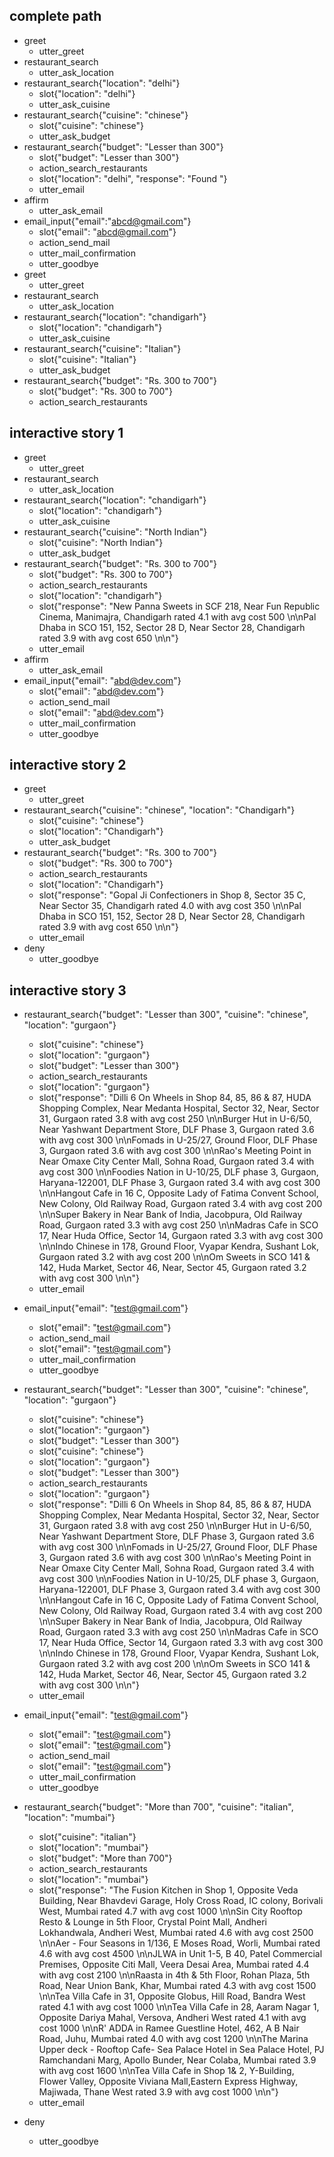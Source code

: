 ## complete path
* greet
    - utter_greet
* restaurant_search
    - utter_ask_location
* restaurant_search{"location": "delhi"}
    - slot{"location": "delhi"}
    - utter_ask_cuisine
* restaurant_search{"cuisine": "chinese"}
    - slot{"cuisine": "chinese"}
    - utter_ask_budget
* restaurant_search{"budget": "Lesser than 300"}
    - slot{"budget": "Lesser than 300"}
    - action_search_restaurants
    - slot{"location": "delhi", "response": "Found "}
    - utter_email
* affirm
    - utter_ask_email
* email_input{"email":"abcd@gmail.com"}
    - slot{"email": "abcd@gmail.com"}
    - action_send_mail
    - utter_mail_confirmation
    - utter_goodbye
* greet
    - utter_greet
* restaurant_search
    - utter_ask_location
* restaurant_search{"location": "chandigarh"}
    - slot{"location": "chandigarh"}
    - utter_ask_cuisine
* restaurant_search{"cuisine": "Italian"}
    - slot{"cuisine": "Italian"}
    - utter_ask_budget
* restaurant_search{"budget": "Rs. 300 to 700"}
    - slot{"budget": "Rs. 300 to 700"}
    - action_search_restaurants

## interactive story 1
* greet
    - utter_greet
* restaurant_search
    - utter_ask_location
* restaurant_search{"location": "chandigarh"}
    - slot{"location": "chandigarh"}
    - utter_ask_cuisine
* restaurant_search{"cuisine": "North Indian"}
    - slot{"cuisine": "North Indian"}
    - utter_ask_budget
* restaurant_search{"budget": "Rs. 300 to 700"}
    - slot{"budget": "Rs. 300 to 700"}
    - action_search_restaurants
    - slot{"location": "chandigarh"}
    - slot{"response": "New Panna Sweets in SCF 218, Near Fun Republic Cinema, Manimajra, Chandigarh rated 4.1 with avg cost 500 \n\nPal Dhaba in SCO 151, 152, Sector 28 D, Near Sector 28, Chandigarh rated 3.9 with avg cost 650 \n\n"}
    - utter_email
* affirm
    - utter_ask_email
* email_input{"email": "abd@dev.com"}
    - slot{"email": "abd@dev.com"}
    - action_send_mail
    - slot{"email": "abd@dev.com"}
    - utter_mail_confirmation
    - utter_goodbye

## interactive story 2
* greet
    - utter_greet
* restaurant_search{"cuisine": "chinese", "location": "Chandigarh"}
    - slot{"cuisine": "chinese"}
    - slot{"location": "Chandigarh"}
    - utter_ask_budget
* restaurant_search{"budget": "Rs. 300 to 700"}
    - slot{"budget": "Rs. 300 to 700"}
    - action_search_restaurants
    - slot{"location": "Chandigarh"}
    - slot{"response": "Gopal Ji Confectioners in Shop 8, Sector 35 C, Near Sector 35, Chandigarh rated 4.0 with avg cost 350 \n\nPal Dhaba in SCO 151, 152, Sector 28 D, Near Sector 28, Chandigarh rated 3.9 with avg cost 650 \n\n"}
    - utter_email
* deny
    - utter_goodbye

## interactive story 3

* restaurant_search{"budget": "Lesser than 300", "cuisine": "chinese", "location": "gurgaon"}
    - slot{"cuisine": "chinese"}
    - slot{"location": "gurgaon"}
    - slot{"budget": "Lesser than 300"}
    - action_search_restaurants
    - slot{"location": "gurgaon"}
    - slot{"response": "Dilli 6 On Wheels in Shop 84, 85, 86 & 87, HUDA Shopping Complex, Near Medanta Hospital, Sector 32, Near, Sector 31, Gurgaon rated 3.8 with avg cost 250 \n\nBurger Hut in U-6/50, Near Yashwant Department Store, DLF Phase 3, Gurgaon rated 3.6 with avg cost 300 \n\nFomads in U-25/27, Ground Floor, DLF Phase 3, Gurgaon rated 3.6 with avg cost 300 \n\nRao's Meeting Point in Near Omaxe City Center Mall, Sohna Road, Gurgaon rated 3.4 with avg cost 300 \n\nFoodies Nation in U-10/25, DLF phase 3, Gurgaon, Haryana-122001, DLF Phase 3, Gurgaon rated 3.4 with avg cost 300 \n\nHangout Cafe in 16 C, Opposite Lady of Fatima Convent School, New Colony, Old Railway Road, Gurgaon rated 3.4 with avg cost 200 \n\nSuper Bakery in Near Bank of India, Jacobpura, Old Railway Road, Gurgaon rated 3.3 with avg cost 250 \n\nMadras Cafe in SCO 17, Near Huda Office, Sector 14, Gurgaon rated 3.3 with avg cost 300 \n\nIndo Chinese in 178, Ground Floor, Vyapar Kendra, Sushant Lok, Gurgaon rated 3.2 with avg cost 200 \n\nOm Sweets in SCO 141 & 142, Huda Market, Sector 46, Near, Sector 45, Gurgaon rated 3.2 with avg cost 300 \n\n"}
    - utter_email
* email_input{"email": "test@gmail.com"}
    - slot{"email": "test@gmail.com"}
    - action_send_mail
    - slot{"email": "test@gmail.com"}
    - utter_mail_confirmation
    - utter_goodbye


* restaurant_search{"budget": "Lesser than 300", "cuisine": "chinese", "location": "gurgaon"}
    - slot{"cuisine": "chinese"}
    - slot{"location": "gurgaon"}
    - slot{"budget": "Lesser than 300"}
    - slot{"cuisine": "chinese"}
    - slot{"location": "gurgaon"}
    - slot{"budget": "Lesser than 300"}
    - action_search_restaurants
    - slot{"location": "gurgaon"}
    - slot{"response": "Dilli 6 On Wheels in Shop 84, 85, 86 & 87, HUDA Shopping Complex, Near Medanta Hospital, Sector 32, Near, Sector 31, Gurgaon rated 3.8 with avg cost 250 \n\nBurger Hut in U-6/50, Near Yashwant Department Store, DLF Phase 3, Gurgaon rated 3.6 with avg cost 300 \n\nFomads in U-25/27, Ground Floor, DLF Phase 3, Gurgaon rated 3.6 with avg cost 300 \n\nRao's Meeting Point in Near Omaxe City Center Mall, Sohna Road, Gurgaon rated 3.4 with avg cost 300 \n\nFoodies Nation in U-10/25, DLF phase 3, Gurgaon, Haryana-122001, DLF Phase 3, Gurgaon rated 3.4 with avg cost 300 \n\nHangout Cafe in 16 C, Opposite Lady of Fatima Convent School, New Colony, Old Railway Road, Gurgaon rated 3.4 with avg cost 200 \n\nSuper Bakery in Near Bank of India, Jacobpura, Old Railway Road, Gurgaon rated 3.3 with avg cost 250 \n\nMadras Cafe in SCO 17, Near Huda Office, Sector 14, Gurgaon rated 3.3 with avg cost 300 \n\nIndo Chinese in 178, Ground Floor, Vyapar Kendra, Sushant Lok, Gurgaon rated 3.2 with avg cost 200 \n\nOm Sweets in SCO 141 & 142, Huda Market, Sector 46, Near, Sector 45, Gurgaon rated 3.2 with avg cost 300 \n\n"}
    - utter_email
* email_input{"email": "test@gmail.com"}
    - slot{"email": "test@gmail.com"}
    - slot{"email": "test@gmail.com"}
    - action_send_mail
    - slot{"email": "test@gmail.com"}
    - utter_mail_confirmation
    - utter_goodbye
* restaurant_search{"budget": "More than 700", "cuisine": "italian", "location": "mumbai"}
    - slot{"cuisine": "italian"}
    - slot{"location": "mumbai"}
    - slot{"budget": "More than 700"}
    - action_search_restaurants
    - slot{"location": "mumbai"}
    - slot{"response": "The Fusion Kitchen in Shop 1, Opposite Veda Building, Near Bhavdevi Garage, Holy Cross Road, IC colony, Borivali West, Mumbai rated 4.7 with avg cost 1000 \n\nSin City Rooftop Resto & Lounge in 5th Floor, Crystal Point Mall, Andheri Lokhandwala, Andheri West, Mumbai rated 4.6 with avg cost 2500 \n\nAer - Four Seasons in 1/136, E Moses Road, Worli, Mumbai rated 4.6 with avg cost 4500 \n\nJLWA in Unit 1-5, B 40, Patel Commercial Premises, Opposite Citi Mall, Veera Desai Area, Mumbai rated 4.4 with avg cost 2100 \n\nRaasta in 4th & 5th Floor, Rohan Plaza, 5th Road, Near Union Bank, Khar, Mumbai rated 4.3 with avg cost 1500 \n\nTea Villa Cafe in 31, Opposite Globus, Hill Road, Bandra West rated 4.1 with avg cost 1000 \n\nTea Villa Cafe in 28, Aaram Nagar 1, Opposite Dariya Mahal, Versova, Andheri West rated 4.1 with avg cost 1000 \n\nR' ADDA in Ramee Guestline Hotel, 462, A B Nair Road, Juhu, Mumbai rated 4.0 with avg cost 1200 \n\nThe Marina Upper deck - Rooftop Cafe- Sea Palace Hotel in Sea Palace Hotel, PJ Ramchandani Marg, Apollo Bunder, Near Colaba, Mumbai rated 3.9 with avg cost 1600 \n\nTea Villa Cafe in Shop 1& 2, Y-Building, Flower Valley, Opposite Viviana Mall,Eastern Express Highway, Majiwada, Thane West rated 3.9 with avg cost 1000 \n\n"}
    - utter_email
* deny
    - utter_goodbye

